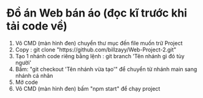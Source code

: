 <h1>Đồ án Web bán áo (đọc kĩ trước khi tải code về)</h1>
<ol>
    <li>Vô CMD (màn hình đen) chuyển thư mục đến file muốn trữ Project</li>
    <li>Copy : git clone "https://github.com/billzayy/Web-Project-2.git"</li>
    <li>Tạo 1 nhánh code riêng bằng lệnh : git branch 'Tên nhánh gì đó tùy người'
    <li>Bấm: "git checkout 'Tên nhánh vừa tạo'" để chuyển từ nhánh main sang nhánh cá nhân</li>
    <li>Mở code</li>
    <li>Vô CMD (màn hình đen) bấm "npm start" để chạy project</li>
</ol>